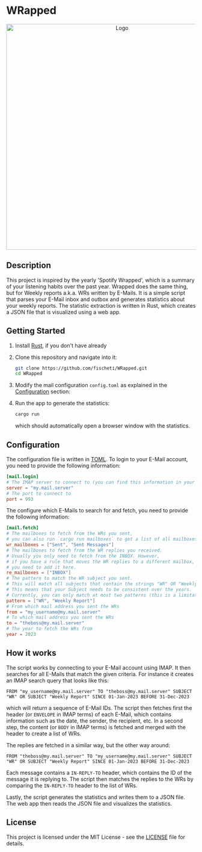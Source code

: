 # WRapped

<div align="center">

  <img src="img/screenshot.png" alt="Logo" width="600">

</div>

## Description

This project is inspired by the yearly 'Spotify Wrapped', which is a summary of your listening habits over the past year. Wrapped does the same thing, but for Weekly reports a.k.a. WRs written by E-Mails. It is a simple script that parses your E-Mail inbox and outbox and generates statistics about your weekly reports. The statistic extraction is written in Rust, which creates a JSON file that is visualized using a web app.

## Getting Started

1. Install [Rust](https://rustup.rs), if you don't have already

2. Clone this repository and navigate into it:
    ```bash
    git clone https://github.com/fischeti/WRapped.git
    cd WRapped
    ```
3. Modify the mail configuration `config.toml` as explained in the [Configuration](#configuration) section:

4. Run the app to generate the statistics:
    ```bash
    cargo run
    ```
    which should automatically open a browser window with the statistics.

## Configuration

The configuration file is written in [TOML](https://toml.io). To login to your E-Mail account, you need to provide the following information:

```toml
[mail.login]
# The IMAP server to connect to (you can find this information in your E-Mail client)
server = "my.mail.server"
# The port to connect to
port = 993
```
The configure which E-Mails to search for and fetch, you need to provide the following information:

```toml
[mail.fetch]
# The mailboxes to fetch from the WRs you sent,
# you can also run `cargo run mailboxes` to get a list of all mailboxes you have.
wr_mailboxes = ["Sent", "Sent Messages"]
# The mailboxes to fetch from the WR replies you received.
# Usually you only need to fetch from the INBOX. However,
# if you have a rule that moves the WR replies to a different mailbox,
# you need to add it here.
re_mailboxes = ["INBOX"]
# The pattern to match the WR subject you sent.
# This will match all subjects that contain the strings "WR" OR "Weekly Report".
# This means that your Subject needs to be consistent over the years.
# Currently, you can only match at most two patterns (this is a limitation of the IMAP search query).
pattern = ["WR", "Weekly Report"]
# From which mail address you sent the WRs
from = "my_username@my.mail.server"
# To which mail address you sent the WRs
to = "theboss@my.mail.server"
# The year to fetch the WRs from
year = 2023
```

## How it works

The script works by connecting to your E-Mail account using IMAP. It then searches for all E-Mails that match the given criteria. For instance it creates an IMAP search query that looks like this:

```
FROM "my_username@my.mail.server" TO "theboss@my.mail.server" SUBJECT "WR" OR SUBJECT "Weekly Report" SINCE 01-Jan-2023 BEFORE 31-Dec-2023
```

which will return a sequence of E-Mail IDs. The script then fetches first the header (or `ENVELOPE` in IMAP terms) of each E-Mail, which contains information such as the date, the sender, the recipient, etc. In a second step, the content (or `BODY` in IMAP terms) is fetched and merged with the header to create a list of WRs.

The replies are fetched in a similar way, but the other way around:

```
FROM "theboss@my.mail.server" TO "my_username@my.mail.server" SUBJECT "WR" OR SUBJECT "Weekly Report" SINCE 01-Jan-2023 BEFORE 31-Dec-2023
```

Each message contains a `IN-REPLY-TO` header, which contains the ID of the message it is replying to. The script then matches the replies to the WRs by comparing the `IN-REPLY-TO` header to the list of WRs.

Lastly, the script generates the statistics and writes them to a JSON file. The web app then reads the JSON file and visualizes the statistics.

## License

This project is licensed under the MIT License - see the [LICENSE](LICENSE) file for details.
